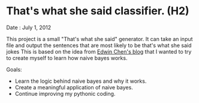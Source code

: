 # That's what she said classifier. (H2)
Date : July 1, 2012

This project is a small "That's what she said" generator.
It can take an input file and output the sentences that are most likely to be that's what she said jokes
This is based on the idea from [Edwin Chen's blog](http://blog.echen.me/) that I wanted to try to create
myself to learn how naive bayes works.

Goals:
* Learn the logic behind naive bayes and why it works.
* Create a meaningful application of naive bayes.
* Continue improving my pythonic coding.